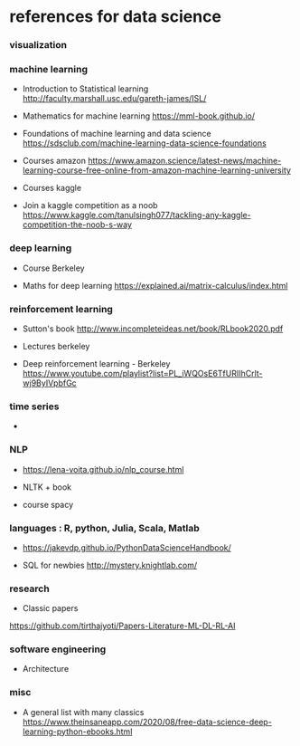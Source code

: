 # references for data science 


### visualization 


### machine learning 

* Introduction to Statistical learning 
http://faculty.marshall.usc.edu/gareth-james/ISL/


* Mathematics for machine learning 
https://mml-book.github.io/


* Foundations of machine learning and data science 
https://sdsclub.com/machine-learning-data-science-foundations


* Courses amazon 
https://www.amazon.science/latest-news/machine-learning-course-free-online-from-amazon-machine-learning-university

* Courses kaggle 

* Join a kaggle competition as a noob
https://www.kaggle.com/tanulsingh077/tackling-any-kaggle-competition-the-noob-s-way



### deep learning 

* Course Berkeley 

* Maths for deep learning 
https://explained.ai/matrix-calculus/index.html

### reinforcement learning 

* Sutton's book http://www.incompleteideas.net/book/RLbook2020.pdf

* Lectures berkeley 

* Deep reinforcement learning - Berkeley
https://www.youtube.com/playlist?list=PL_iWQOsE6TfURIIhCrlt-wj9ByIVpbfGc



### time series 

* 

### NLP 

* https://lena-voita.github.io/nlp_course.html

* NLTK + book 

* course spacy


### languages : R, python, Julia, Scala, Matlab 

* https://jakevdp.github.io/PythonDataScienceHandbook/

* SQL for newbies 
http://mystery.knightlab.com/

### research 

* Classic papers

https://github.com/tirthajyoti/Papers-Literature-ML-DL-RL-AI





### software engineering 

* Architecture  


### misc 

* A general list with many classics 
https://www.theinsaneapp.com/2020/08/free-data-science-deep-learning-python-ebooks.html

